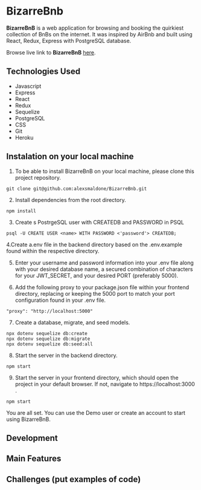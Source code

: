 # BizarreBnb

**BizarreBnB** is a web application for browsing and booking the quirkiest collection of BnBs on the internet. It was inspired by AirBnb and built using React, Redux, Express with PostgreSQL database.

Browse live link to **BizarreBnB** [here](https://bizarrebnb.herokuapp.com/).

## Technologies Used
* Javascript
* Express
* React
* Redux
* Sequelize
* PostgreSQL
* CSS
* Git
* Heroku

## Instalation on your local machine
1. To be able to install BizarreBnB on your local machine, please clone this project repository. 
```
git clone git@github.com:alexsmaldone/BizarreBnb.git
```

2. Install dependencies from the root directory.
```
npm install
```

3. Create s PostrgeSQL user with CREATEDB and PASSWORD in PSQL
```
psql -U CREATE USER <name> WITH PASSWORD <'password'> CREATEDB;
```

4.Create a.env file in the backend directory based on the .env.example found within the respective directory.

5. Enter your username and password information into your .env file along with your desired database name, a secured combination of characters for your JWT_SECRET, and your desired PORT (preferably 5000).

6. Add the following proxy to your package.json file within your frontend directory, replacing or keeping the 5000 port to match your port configuration found in your .env file.
```
"proxy": "http://localhost:5000"
```

7. Create a database, migrate, and seed models.
```
npx dotenv sequelize db:create
npx dotenv sequelize db:migrate
npx dotenv sequelize db:seed:all
```

8. Start the server in the backend directory.
```
npm start
```

9. Start the server in your frontend directory, which should open the project in your default browser. If not, navigate to https://localhost:3000 .
```
npm start
```

You are all set. You can use the Demo user or create an account to start using BizarreBnB.


## Development

## Main Features

## Challenges (put examples of code)
